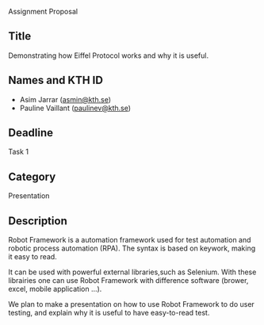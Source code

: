  Assignment Proposal

## Title

Demonstrating how Eiffel Protocol works and why it is useful.

## Names and KTH ID

- Asim Jarrar (asmin@kth.se)
- Pauline Vaillant (paulinev@kth.se)

## Deadline

Task 1

## Category

Presentation

## Description

Robot Framework is a automation framework used for test automation and robotic process automation (RPA). The syntax is based on keywork, making it easy to read.  

It can be used with powerful external libraries,such as Selenium. With these librairies one can use Robot Framework with difference software (brower, excel, mobile application ...). 

We plan to make a presentation on how to use Robot Framework to do user testing, and explain why it is useful to have easy-to-read test.
